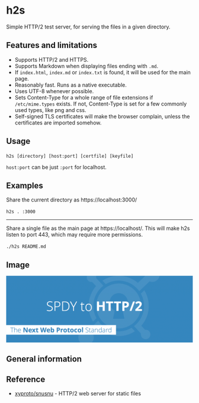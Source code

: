 # h2s

Simple HTTP/2 test server, for serving the files in a given directory.


Features and limitations
------------------------

* Supports HTTP/2 and HTTPS.
* Supports Markdown when displaying files ending with `.md`.
* If `index.html`, `index.md` or `index.txt` is found, it will be used for the main page.
* Reasonably fast. Runs as a native executable.
* Uses UTF-8 whenever possible.
* Sets Content-Type for a whole range of file extensions if `/etc/mime.types` exists. If not, Content-Type is set for a few commonly used types, like png and css.
* Self-signed TLS certificates will make the browser complain, unless the certificates are imported somehow.

Usage
-----

`h2s [directory] [host:port] [certfile] [keyfile]`

`host:port` can be just `:port` for localhost.

Examples
------------------------------

Share the current directory as https://localhost:3000/

`h2s . :3000`

---

Share a single file as the main page at https://localhost/. This will make h2s listen to port 443, which may require more permissions.

`./h2s README.md`

Image
------

<img src="https://raw.githubusercontent.com/sikang99/h2s/master/img/spdy-to-http2.png">

General information
-------------------


Reference
---------
- [xyproto/snusnu](https://github.com/xyproto/snusnu) - HTTP/2 web server for static files


